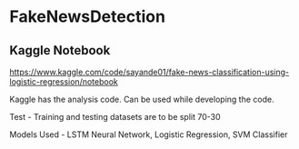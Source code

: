 # FakeNewsDetection

## Kaggle Notebook
https://www.kaggle.com/code/sayande01/fake-news-classification-using-logistic-regression/notebook

Kaggle has the analysis code. Can be used while developing the code.

Test - Training and testing datasets are to be split 70-30

Models Used - LSTM Neural Network, Logistic Regression, SVM Classifier